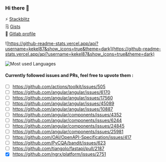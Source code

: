 ### Hi there 👋

⚡ [Stackblitz](https://stackblitz.com/@kekel87)   
🗒️ [Gists](https://gist.github.com/kekel87)   
🦊 [Gitlab profile](https://gitlab.com/kekel87)    

![https://github-readme-stats.vercel.app/api?username=kekel87&show_icons=true&theme=dark](https://github-readme-stats.vercel.app/api?username=kekel87&show_icons=true&theme=dark) 

![Most used Languages](https://github-readme-stats.vercel.app/api/top-langs/?username=kekel87&theme=dark)


#### Currently followed issues and PRs, feel free to upvote them :

- [ ] https://github.com/actions/toolkit/issues/505
- [ ] https://github.com/angular/angular/issues/6170
- [ ] https://github.com/angular/angular/issues/17560
- [ ] https://github.com/angular/angular/issues/45089
- [ ] https://github.com/angular/angular/issues/10887
- [ ] https://github.com/angular/components/issues/4352
- [ ] https://github.com/angular/components/issues/6244
- [ ] https://github.com/angular/components/issues/24845
- [ ] https://github.com/angular/components/issues/25981
- [ ] https://github.com/OAI/OpenAPI-Specification/issues/417
- [ ] https://github.com/PyCQA/bandit/issues/623
- [ ] https://github.com/tiangolo/fastapi/pull/2187
- [x] https://github.com/ngrx/platform/issues/2751

<!--
**kekel87/kekel87** is a ✨ _special_ ✨ repository because its `README.md` (this file) appears on your GitHub profile.

Here are some ideas to get you started:

- 🔭 I’m currently working on ...
- 🌱 I’m currently learning ...
- 👯 I’m looking to collaborate on ...
- 🤔 I’m looking for help with ...
- 💬 Ask me about ...
- 📫 How to reach me: ...
- 😄 Pronouns: ...
- ⚡ Fun fact: ...
-->
